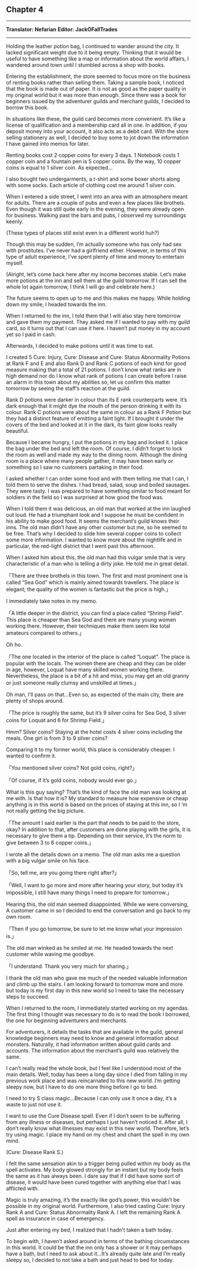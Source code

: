 ## Chapter 4

---

**Translator: Nefarian**
**Editor: JackOFallTrades**

---

Holding the leather potion bag, I continued to wander around the city. It lacked significant weight due to it being empty. Thinking that it would be useful to have something like a map or information about the world affairs, I wandered around town until I stumbled across a shop with books.

Entering the establishment, the store seemed to focus more on the business of renting books rather than selling them. Taking a sample book, I noticed that the book is made out of paper. It is not as good as the paper quality in my original world but it was more than enough. Since there was a book for beginners issued by the adventurer guilds and merchant guilds, I decided to borrow this book.

In situations like these, the guild card becomes more convenient. It’s like a license of qualification and a membership card all in one. In addition, if you deposit money into your account, it also acts as a debit card. With the store selling stationery as well, I decided to buy some to jot down the information I have gained into memos for later.

Renting books cost 2 copper coins for every 3 days. 1 Notebook costs 1 copper coin and a fountain pen is 5 copper coins. By the way, 10 copper coins is equal to 1 silver coin. As expected…

I also bought two undergarments, a t-shirt and some boxer shorts along with some socks. Each article of clothing cost me around 1 silver coin.

When I entered a side street, I went into an area with an atmosphere meant for adults. There are a couple of pubs and even a few places like brothels. Even though it was still quite early in the evening, they were already open for business. Walking past the bars and pubs, I observed my surroundings keenly.

(These types of places still exist even in a different world huh?)

Though this may be sudden, I’m actually someone who has only had sex with prostitutes. I’ve never had a girlfriend either. However, in terms of this type of adult experience, I’ve spent plenty of time and money to entertain myself.

(Alright, let’s come back here after my income becomes stable. Let’s make more potions at the inn and sell them at the guild tomorrow. If I can sell the whole lot again tomorrow, I think I will go and celebrate here.)

The future seems to open up to me and this makes me happy. While holding down my smile, I headed towards the inn.

When I returned to the inn, I told them that I will also stay here tomorrow and gave them my payment. They asked me if I wanted to pay with my guild card, so it turns out that I can use it here. I haven’t put money in my account yet so I paid in cash.

Afterwards, I decided to make potions until it was time to eat.

I created 5 Cure: Injury, Cure: Disease and Cure: Status Abnormality Potions at Rank F and E and also Rank D and Rank C potions of each kind for good measure making that a total of 21 potions. I don’t know what ranks are in high demand nor do I know what rank of potions I can create before I raise an alarm in this town about my abilities so, let us confirm this matter tomorrow by seeing the staff’s reaction at the guild.

Rank D potions were darker in colour than its E rank counterparts were. It’s dark enough that it might dye the mouth of the person drinking it with its colour. Rank C potions were about the same in colour as a Rank F Potion but they had a distinct feature of emitting a faint light. If I brought it under the covers of the bed and looked at it in the dark, its faint glow looks really beautiful.

Because I became hungry, I put the potions in my bag and locked it. I place the bag under the bed and left the room. Of course, I didn’t forget to lock the room as well and made my way to the dining room. Although the dining room is a place where many people gather, it may have been early or something so I saw no customers partaking in their food.

I asked whether I can order some food and with them telling me that I can, I told them to serve the dishes. I had bread, salad, soup and boiled sausages. They were tasty. I was prepared to have something similar to food meant for soldiers in the field so I was surprised at how good the food was.

When I told them it was delicious, an old man that worked at the inn laughed out loud. He had a triumphant look and I suppose he must be confident in his ability to make good food. It seems the merchant’s guild knows their inns. The old man didn’t have any other customer but me, so he seemed to be free. That’s why I decided to slide him several copper coins to collect some more information. I wanted to know more about the nightlife and in particular, the red-light district that I went past this afternoon.

When I asked him about this, the old man had this vulgar smile that is very characteristic of a man who is telling a dirty joke. He told me in great detail.

「There are three brothels in this town. The first and most prominent one is called “Sea God” which is mainly aimed towards travellers. The place is elegant; the quality of the women is fantastic but the price is high.」

I immediately take notes in my memo.

「A little deeper in the district, you can find a place called “Shrimp Field”. This place is cheaper than Sea God and there are many young women working there. However, their techniques make them seem like total amateurs compared to others.」

Oh ho.

「The one located in the interior of the place is called “Loquat”. The place is popular with the locals. The women there are cheap and they can be older in age, however, Loquat have many skilled women working there. Nevertheless, the place is a bit of a hit and miss, you may get an old granny or just someone really clumsy and unskilled at times.」

Oh man, I’ll pass on that…Even so, as expected of the main city, there are plenty of shops around.

「The price is roughly the same, but it’s 9 silver coins for Sea God, 3 silver coins for Loquat and 6 for Shrimp Field.」

Hmm? Silver coins? Staying at the hotel costs 4 silver coins including the meals. One girl is from 3 to 9 silver coins?

Comparing it to my former world, this place is considerably cheaper. I wanted to confirm it.

「You mentioned silver coins? Not gold coins, right?」

「Of course, if it’s gold coins, nobody would ever go.」

What is this guy saying? That’s the kind of face the old man was looking at me with. Is that how it is? My standard to measure how expensive or cheap anything is in this world is based on the prices of staying at this inn, so I ‘m not really getting the big picture.

「The amount I said earlier is the part that needs to be paid to the store, okay? In addition to that, after customers are done playing with the girls, it is necessary to give them a tip. Depending on their service, it’s the norm to give between 3 to 6 copper coins.」

I wrote all the details down on a memo. The old man asks me a question with a big vulgar smile on his face.

「So, tell me, are you going there right after?」

「Well, I want to go more and more after hearing your story, but today it’s impossible, I still have many things I need to prepare for tomorrow.」

Hearing this, the old man seemed disappointed. While we were conversing, A customer came in so I decided to end the conversation and go back to my own room.

「Then if you go tomorrow, be sure to let me know what your impression is.」

The old man winked as he smiled at me. He headed towards the next customer while waving me goodbye.

「I understand. Thank you very much for sharing.」

I thank the old man who gave me much of the needed valuable information and climb up the stairs. I am looking forward to tomorrow more and more but today is my first day in this new world so I need to take the necessary steps to succeed.

When I returned to the room, I immediately started working on my agendas. The first thing I thought was necessary to do is to read the book I borrowed, the one for beginning adventurers and merchants.

For adventurers, it details the tasks that are available in the guild, general knowledge beginners may need to know and general information about monsters. Naturally, it had information written about guild cards and accounts. The information about the merchant’s guild was relatively the same.

I can’t really read the whole book, but I feel like I understood most of the main details. Well, today has been a long day since I died from falling in my previous work place and was reincarnated to this new world. I’m getting sleepy now, but I have to do one more thing before I go to bed.

I need to try S class magic…Because I can only use it once a day, it’s a waste to just not use it.

I want to use the Cure Disease spell. Even if I don’t seem to be suffering from any illness or diseases, but perhaps I just haven’t noticed it. After all, I don’t really know what illnesses may exist in this new world. Therefore, let’s try using magic. I place my hand on my chest and chant the spell in my own mind.

(Cure: Disease Rank S.)

I felt the same sensation akin to a trigger being pulled within my body as the spell activates. My body glowed strongly for an instant but my body feels the same as it has always been. I dare say that if I did have some sort of disease, it would have been cured together with anything else that I was afflicted with.

Magic is truly amazing, it’s the exactly like god’s power, this wouldn’t be possible in my original world. Furthermore, I also tried casting Cure: Injury Rank A and Cure: Status Abnormality Rank A. I left the remaining Rank A spell as insurance in case of emergency.

Just after entering my bed, I realized that I hadn’t taken a bath today.

To begin with, I haven’t asked around in terms of the bathing circumstances in this world. It could be that the inn only has a shower or it may perhaps have a bath, but I need to ask about it…It’s already quite late and I’m really sleepy so, I decided to not take a bath and just head to bed for today.